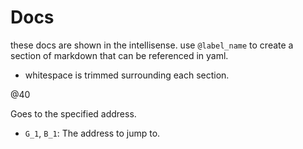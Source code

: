 # Docs
these docs are shown in the intellisense. use `@label_name` to create a section of markdown that can be referenced in yaml.
- whitespace is trimmed surrounding each section.

@40

Goes to the specified address.
- `G_1`, `B_1`: The address to jump to.